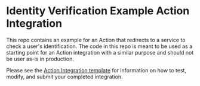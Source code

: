 # Identity Verification Example Action Integration

This repo contains an example for an Action that redirects to a service to check a user's identification. The code in this repo is meant to be used as a starting point for an Action integration with a similar purpose and should not be user as-is in production. 

Please see the [Action Integration template](https://github.com/Auth0-Marketplace/TEMPLATE-action-post-login/blob/main/README.md) for information on how to test, modify, and submit your completed integration.